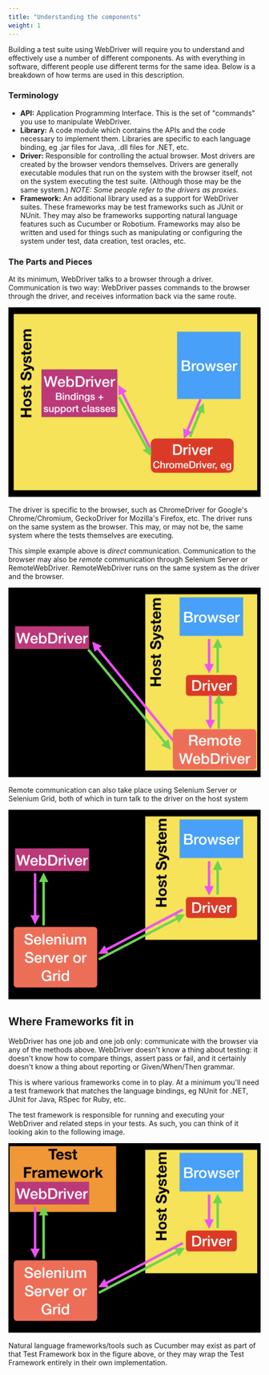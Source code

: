 ```yaml
---
title: "Understanding the components"
weight: 1
---
```


Building a test suite using WebDriver will require you to understand and 
effectively use a number of different components. As with everything in 
software, different people use different terms for the same idea. Below is
a breakdown of how terms are used in this description.

### Terminology

* **API:** Application Programming Interface. This is the set of "commands" 
you use to manipulate WebDriver.
* **Library:** A code module which contains the APIs and the code necessary
to implement them. Libraries are specific to each language binding, eg .jar 
files for Java, .dll files for .NET, etc.
* **Driver:** Responsible for controlling the actual browser. Most drivers 
are created by the browser vendors themselves. Drivers are generally 
executable modules that run on the system with the browser itself,
not on the system executing the test suite. (Although those may be the 
same system.) _NOTE: Some people refer to the drivers as proxies._
* **Framework:** An additional library used as a support for WebDriver 
suites. These frameworks may be test frameworks such as JUnit or NUnit. 
They may also be frameworks supporting natural language features such 
as Cucumber or Robotium. Frameworks may also be written and used for 
things such as manipulating or configuring the system under test, data 
creation, test oracles, etc.


### The Parts and Pieces
At its minimum, WebDriver talks to a browser through a driver. Communication
is two way: WebDriver passes commands to the browser through the driver, and 
receives information back via the same route.

![Basic communication](/images/basic_comms.png?width=400px)

The driver is specific to the browser, such as ChromeDriver for Google's 
Chrome/Chromium, GeckoDriver for Mozilla's Firefox, etc. The driver runs on 
the same system as the browser. This may, or may not be, the same system where 
the tests themselves are executing.

This simple example above is _direct_ communication. Communication to the 
browser may also be _remote_ communication through Selenium Server or 
RemoteWebDriver. RemoteWebDriver runs on the same system as the driver 
and the browser.

![Remote communication](/images/remote_comms.png?width=400px)

Remote communication can also take place using Selenium Server or Selenium 
Grid, both of which in turn talk to the driver on the host system

![Remote communication with Grid](/images/remote_comms_server.png?width=400px)

## Where Frameworks fit in

WebDriver has one job and one job only: communicate with the browser via any
of the methods above. WebDriver doesn't know a thing about testing: it doesn't
know how to compare things, assert pass or fail, and it certainly doesn't know
a thing about reporting or Given/When/Then grammar.

This is where various frameworks come in to play. At a minimum you'll need a 
test framework that matches the language bindings, eg NUnit for .NET, JUnit 
for Java, RSpec for Ruby, etc.

The test framework is responsible for running and executing your WebDriver 
and related steps in your tests. As such, you can think of it looking akin 
to the following image.

![Test framework](/images/test_framework.png?width=400px)

Natural language frameworks/tools such as Cucumber may exist as part of that 
Test Framework box in the figure above, or they may wrap the Test Framework 
entirely in their own implementation.
